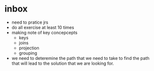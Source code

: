 # inbox

* need to pratice jrs
* do all exercise at least 10 times
* making note of key concepcepts
    * keys 
    * joins
    * projection
    * grouping 
* we need to deteremine the path that we need to take to find the path that will lead to the solution that we are looking for.